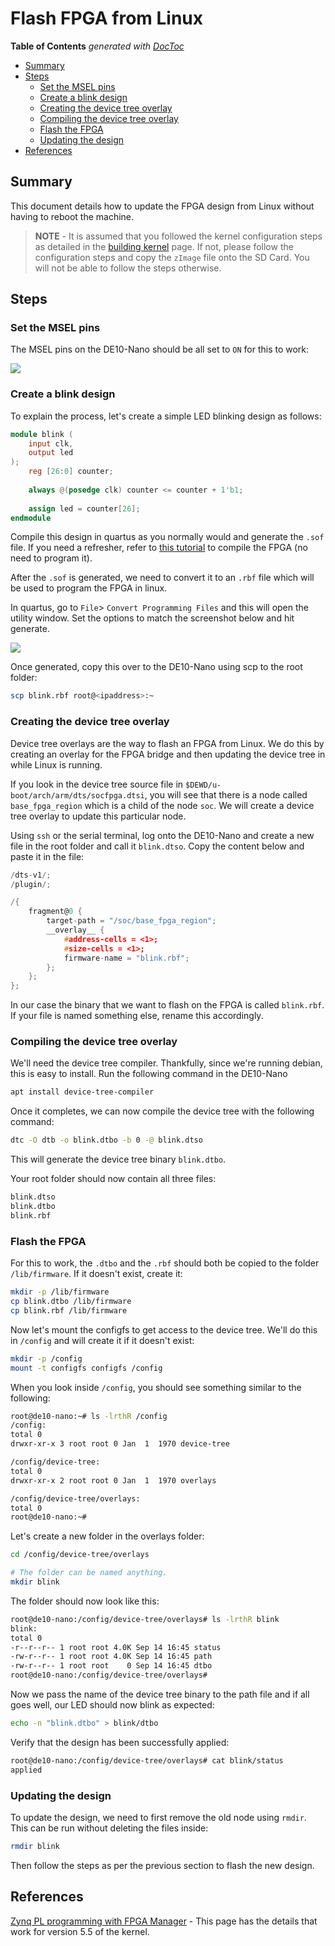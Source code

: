 # Flash FPGA from Linux

<!-- START doctoc generated TOC please keep comment here to allow auto update -->
<!-- DON'T EDIT THIS SECTION, INSTEAD RE-RUN doctoc TO UPDATE -->
**Table of Contents**  *generated with [DocToc](https://github.com/thlorenz/doctoc)*

- [Summary](#summary)
- [Steps](#steps)
  - [Set the MSEL pins](#set-the-msel-pins)
  - [Create a blink design](#create-a-blink-design)
  - [Creating the device tree overlay](#creating-the-device-tree-overlay)
  - [Compiling the device tree overlay](#compiling-the-device-tree-overlay)
  - [Flash the FPGA](#flash-the-fpga)
  - [Updating the design](#updating-the-design)
- [References](#references)

<!-- END doctoc generated TOC please keep comment here to allow auto update -->

## Summary

This document details how to update the FPGA design from Linux without having to reboot the machine. 

> **NOTE** - It is assumed that you followed the kernel configuration steps as detailed in the [building kernel](building_kernel.md) page. If not, please follow the configuration steps and copy the `zImage` file onto the SD Card. You will not be able to follow the steps otherwise.

## Steps

### Set the MSEL pins

The MSEL pins on the DE10-Nano should be all set to `ON` for this to work:

![](images/msel_pins.png)

### Create a blink design

To explain the process, let's create a simple LED blinking design as follows:

```verilog
module blink (
    input clk,
    output led
);
    reg [26:0] counter;
    
    always @(posedge clk) counter <= counter + 1'b1;
    
    assign led = counter[26];
endmodule
```

Compile this design in quartus as you normally would and generate the `.sof` file. If you need a refresher, refer to [this tutorial](https://software.intel.com/content/www/us/en/develop/articles/how-to-program-your-first-fpga-device.html) to compile the FPGA (no need to program it).

After the `.sof` is generated, we need to convert it to an `.rbf` file which will be used to program the FPGA in linux.

In quartus, go to `File`> `Convert Programming Files` and this will open the utility window. Set the options to match the screenshot below and hit generate.

![](images/generate_rbf.png)

Once generated, copy this over to the DE10-Nano using scp to the root folder:

```bash
scp blink.rbf root@<ipaddress>:~
```

### Creating the device tree overlay

Device tree overlays are the way to flash an FPGA from Linux. We do this by creating an overlay for the FPGA bridge and then updating the device tree in while Linux is running.

If you look in the device tree source file in `$DEWD/u-boot/arch/arm/dts/socfpga.dtsi`, you will see that there is a node called `base_fpga_region` which is a child of the node `soc`. We will create a device tree overlay to update this particular node.

Using `ssh` or the serial terminal, log onto the DE10-Nano and create a new file in the root folder and call it `blink.dtso`. Copy the content below and paste it in the file:

```c
/dts-v1/;
/plugin/;

/{
	fragment@0 {
    	target-path = "/soc/base_fpga_region";
        __overlay__ {
	        #address-cells = <1>;
            #size-cells = <1>;
            firmware-name = "blink.rbf";
        };
    };
};

```

In our case the binary that we want to flash on the FPGA is called `blink.rbf`. If your file is named something else, rename this accordingly.

### Compiling the device tree overlay

We'll need the device tree compiler. Thankfully, since we're running debian, this is easy to install. Run the following command in the DE10-Nano

```bash
apt install device-tree-compiler
```

Once it completes, we can now compile the device tree with the following command:

```bash
dtc -O dtb -o blink.dtbo -b 0 -@ blink.dtso
```

This will generate the device tree binary `blink.dtbo`.

Your root folder should now contain all three files:

```bash
blink.dtso
blink.dtbo
blink.rbf
```

### Flash the FPGA

For this to work, the `.dtbo` and the `.rbf` should both be copied to the folder `/lib/firmware`. If it doesn't exist, create it:

```bash
mkdir -p /lib/firmware
cp blink.dtbo /lib/firmware
cp blink.rbf /lib/firmware
```

Now let's mount the configfs to get access to the device tree. We'll do this in `/config` and will create it if it doesn't exist:

```bash
mkdir -p /config
mount -t configfs configfs /config
```

When you look inside `/config`, you should see something similar to the following:

```bash
root@de10-nano:~# ls -lrthR /config
/config:
total 0
drwxr-xr-x 3 root root 0 Jan  1  1970 device-tree

/config/device-tree:
total 0
drwxr-xr-x 2 root root 0 Jan  1  1970 overlays

/config/device-tree/overlays:
total 0
root@de10-nano:~#
```

Let's create a new folder in the overlays folder:

```bash
cd /config/device-tree/overlays

# The folder can be named anything.
mkdir blink
```

The folder should now look like this:

```bash
root@de10-nano:/config/device-tree/overlays# ls -lrthR blink
blink:
total 0
-r--r--r-- 1 root root 4.0K Sep 14 16:45 status
-rw-r--r-- 1 root root 4.0K Sep 14 16:45 path
-rw-r--r-- 1 root root    0 Sep 14 16:45 dtbo
root@de10-nano:/config/device-tree/overlays#
```

Now we pass the name of the device tree binary to the path file and if all goes well, our LED should now blink as expected:

```bash
echo -n "blink.dtbo" > blink/dtbo
```

Verify that the design has been successfully applied:

```bash
root@de10-nano:/config/device-tree/overlays# cat blink/status
applied
```

### Updating the design

To update the design, we need to first remove the old node using `rmdir`. This can be run without deleting the files inside:

```bash
rmdir blink
```

Then follow the steps as per the previous section to flash the new design.

## References

[Zynq PL programming with FPGA Manager](https://xilinx-wiki.atlassian.net/wiki/spaces/A/pages/18841645/Solution+Zynq+PL+Programming+With+FPGA+Manager) - This page has the details that work for version 5.5 of the kernel.